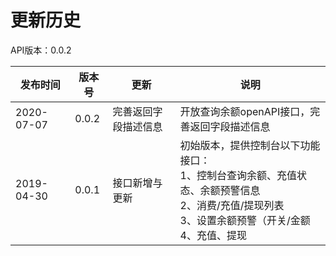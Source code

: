 # 更新历史 #
API版本：0.0.2

| 发布时间    | 版本号  | 更新                | 说明                                                                                                                                                                                                                                                                                                                                                          |
| ---------- | ------ | --------------      | ------------------------------------------------------------------------------------------------------------------------------------------------------------------------------------------------------------------------------------------------------------------------------------------------------------------------------------------------------------- |
| 2020-07-07 | 0.0.2  | 完善返回字段描述信息   | 开放查询余额openAPI接口，完善返回字段描述信息      |                                                                                                                                                 |
| 2019-04-30 | 0.0.1  | 接口新增与更新        |初始版本，提供控制台以下功能接口：<br>1、控制台查询余额、充值状态、余额预警信息<br>2、消费/充值/提现列表<br>3、设置余额预警（开关/金额<br>4、充值、提现      |                                                                                                                                                 |

